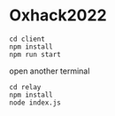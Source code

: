 # Oxhack2022
```
cd client
npm install
npm run start
```
open another terminal
```
cd relay
npm install
node index.js
```
